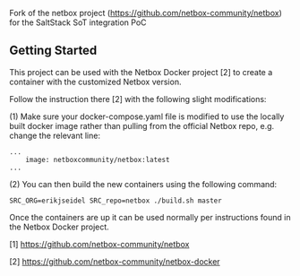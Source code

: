
Fork of the netbox project (https://github.com/netbox-community/netbox) for the SaltStack SoT integration PoC

## Getting Started

This project can be used with the Netbox Docker project [2] to create a container with the customized Netbox version.

Follow the instruction there [2] with the following slight modifications:

(1) Make sure your docker-compose.yaml file is modified to use the locally built docker image rather than pulling from the official Netbox repo, e.g. change the relevant line:
```
...
    image: netboxcommunity/netbox:latest
...
```
(2) You can then build the new containers using the following command:

```
SRC_ORG=erikjseidel SRC_repo=netbox ./build.sh master
```
Once the containers are up it can be used normally per instructions found in the Netbox Docker project.

[1] https://github.com/netbox-community/netbox

[2] https://github.com/netbox-community/netbox-docker 
